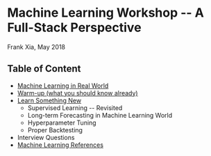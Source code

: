 # Machine Learning Workshop -- A Full-Stack Perspective

Frank Xia, May 2018


## Table of Content

* [Machine Learning in Real World](sections/ML_positions.md)
* [Warm-up (what you should know already)](sections/you_should_know.md)
* [Learn Something New](sections/new_stuffs/new_stuffs.pdf)
    * Supervised Learning -- Revisited
    * Long-term Forecasting in Machine Learning World
    * Hyperparameter Tuning
    * Proper Backtesting
* Interview Questions
* [Machine Learning References](sections/reference/reference.md)

